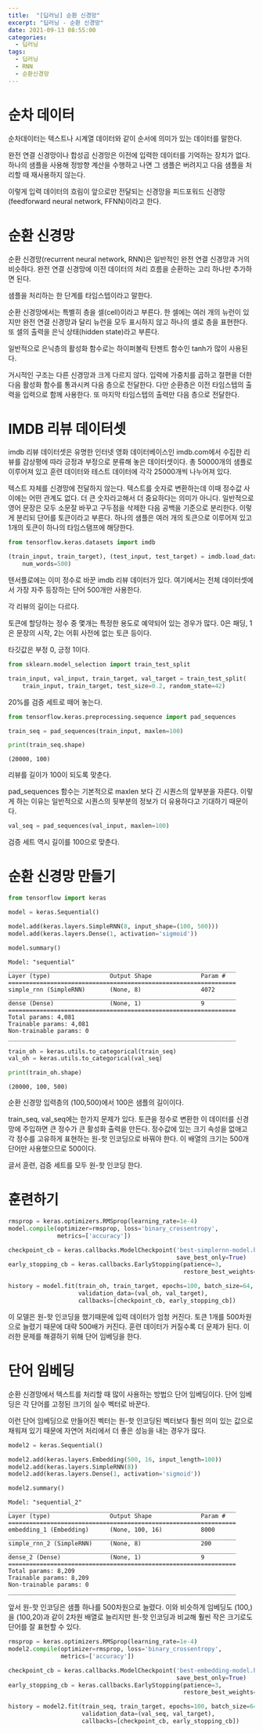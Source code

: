 ```yaml
---
title:  "[딥러닝] 순환 신경망"
excerpt: "딥러닝 - 순환 신경망"
date: 2021-09-13 08:55:00
categories:
  - 딥러닝
tags:
  - 딥러닝
  - RNN
  - 순환신경망
---
```


# 순차 데이터

순차데이터는 텍스트나 시계열 데이터와 같이 순서에 의미가 있는 데이터를 말한다.

완전 연결 신경망이나 합성곱 신경망은 이전에 입력한 데이터를 기억하는 장치가 없다. 하나의 샘플을 사용해 정방향 계산을 수행하고 나면 그 샘플은 버려지고 다음 샘플을 처리할 때 재사용하지 않는다.

이렇게 입력 데이터의 흐림이 앞으로만 전달되는 신경망을 피드포워드 신경망(feedforward neural network, FFNN)이라고 한다.

# 순환 신경망

순환 신경망(recurrent neural network, RNN)은 일반적인 완전 연결 신경망과 거의 비슷하다. 완전 연결 신경망에 이전 데이터의 처리 흐름을 순환하는 고리 하나만 추가하면 된다.

샘플을 처리하는 한 단계를 타임스텝이라고 말한다.

순환 신경망에서는 특별히 층을 셀(cell)이라고 부른다. 한 셀에는 여러 개의 뉴런이 있지만 완전 연결 신경망과 달리 뉴런을 모두 표시하지 않고 하나의 셀로 층을 표현한다. 또 셀의 출력을 은닉 상태(hidden state)라고 부른다.

일반적으로 은닉층의 활성화 함수로는 하이퍼볼릭 탄젠트 함수인 tanh가 많이 사용된다.

거시적인 구조는 다른 신경망과 크게 다르지 않다. 입력에 가중치를 곱하고 절편을 더한 다음 활성화 함수를 통과시켜 다음 층으로 전달한다. 다만 순환층은 이전 타임스텝의 출력을 입력으로 함께 사용한다. 또 마지막 타임스텝의 출력만 다음 층으로 전달한다.

# IMDB 리뷰 데이터셋

imdb 리뷰 데이터셋은 유명한 인터넷 영화 데이터베이스인 imdb.com에서 수집한 리뷰를 감상평에 따라 긍정과 부정으로 분류해 놓은 데이터셋이다. 총 50000개의 샘플로 이루어져 있고 훈련 데이터와 테스트 데이터에 각각 25000개씩 나누어져 있다.

텍스트 자체를 신경망에 전달하지 않는다. 텍스트를 숫자로 변환하는데 이때 정수값 사이에는 어떤 관계도 없다. 더 큰 숫자라고해서 더 중요하다는 의미가 아니다. 일반적으로 영어 문장은 모두 소문잘 바꾸고 구두점을 삭제한 다음 공백을 기준으로 분리한다. 이렇게 분리되 단어를 토큰이라고 부른다. 하나의 샘플은 여러 개의 토큰으로 이루어져 있고 1개의 토큰이 하나의 타임스탬프에 해당한다.



```python
from tensorflow.keras.datasets import imdb

(train_input, train_target), (test_input, test_target) = imdb.load_data(
    num_words=500)
```
텐서플로에는 이미 정수로 바꾼 imdb 리뷰 데이터가 있다. 여기에서는 전체 데이터셋에서 가장 자주 등장하는 단어 500개만 사용한다.

각 리뷰의 길이는 다르다.

토큰에 할당하는 정수 중 몇개는 특정한 용도로 예약되어 있는 경우가 많다. 0은 패딩, 1은 문장의 시작, 2는 어휘 사전에 없는 토큰 등이다.

타깃값은 부정 0, 긍정 1이다.

```python
from sklearn.model_selection import train_test_split

train_input, val_input, train_target, val_target = train_test_split(
    train_input, train_target, test_size=0.2, random_state=42)
```
20%를 검증 세트로 떼어 놓는다.

```python
from tensorflow.keras.preprocessing.sequence import pad_sequences

train_seq = pad_sequences(train_input, maxlen=100)

print(train_seq.shape)
```
```
(20000, 100)
```
리뷰를 길이가 100이 되도록 맞춘다.

pad_sequences 함수는 기본적으로 maxlen 보다 긴 시퀀스의 앞부분을 자른다. 이렇게 하는 이유는 일반적으로 시퀀스의 뒷부분의 정보가 더 유용하다고 기대하기 때문이다.


```python
val_seq = pad_sequences(val_input, maxlen=100)
```
검증 세트 역시 길이를 100으로 맞춘다.

# 순환 신경망 만들기

```python
from tensorflow import keras

model = keras.Sequential()

model.add(keras.layers.SimpleRNN(8, input_shape=(100, 500)))
model.add(keras.layers.Dense(1, activation='sigmoid'))

model.summary()
```
```
Model: "sequential"
_________________________________________________________________
Layer (type)                 Output Shape              Param #   
=================================================================
simple_rnn (SimpleRNN)       (None, 8)                 4072      
_________________________________________________________________
dense (Dense)                (None, 1)                 9         
=================================================================
Total params: 4,081
Trainable params: 4,081
Non-trainable params: 0
_________________________________________________________________
```

```python
train_oh = keras.utils.to_categorical(train_seq)
val_oh = keras.utils.to_categorical(val_seq)

print(train_oh.shape)
```
```
(20000, 100, 500)
```
순환 신경망 입력층의 (100,500)에서 100은 샘플의 길이이다. 

train_seq, val_seq에는 한가지 문제가 있다. 토큰을 정수로 변환한 이 데이터를 신경망에 주입하면 큰 정수가 큰 활성화 출력을 만든다. 정수값에 있는 크기 속성을 없애고 각 정수를 고유하게 표현하는 원-핫 인코딩으로 바꿔야 한다. 이 배열의 크기는 500개 단어만 사용했으므로 500이다.

글서 훈련, 검증 세트를 모두 원-핫 인코딩 한다.

# 훈련하기

```python
rmsprop = keras.optimizers.RMSprop(learning_rate=1e-4)
model.compile(optimizer=rmsprop, loss='binary_crossentropy', 
              metrics=['accuracy'])

checkpoint_cb = keras.callbacks.ModelCheckpoint('best-simplernn-model.h5', 
                                                save_best_only=True)
early_stopping_cb = keras.callbacks.EarlyStopping(patience=3,
                                                  restore_best_weights=True)

history = model.fit(train_oh, train_target, epochs=100, batch_size=64,
                    validation_data=(val_oh, val_target),
                    callbacks=[checkpoint_cb, early_stopping_cb])
```
이 모델은 원-핫 인코딩을 했기때문에 입력 데이터가 엄청 커진다. 토큰 1개를 500차원으로 늘렸기 때문에 대략 500배가 커진다. 훈련 데이터가 커질수록 더 문제가 된다.
이러한 문제를 해결하기 위해 단어 임베딩을 한다.

# 단어 임베딩

순환 신경망에서 텍스트를 처리할 때 많이 사용하는 방법으 단어 임베딩이다. 단어 임베딩은 각 단어를 고정된 크기의 실수 벡터로 바꾼다.

이런 단어 임베딩으로 만들어진 벡터는 원-핫 인코딩된 벡터보다 훨씬 의미 있는 값으로 채워져 있기 때문에 자연어 처리에서 더 좋은 성능을 내는 경우가 많다.

```python
model2 = keras.Sequential()

model2.add(keras.layers.Embedding(500, 16, input_length=100))
model2.add(keras.layers.SimpleRNN(8))
model2.add(keras.layers.Dense(1, activation='sigmoid'))

model2.summary()
```
```
Model: "sequential_2"
_________________________________________________________________
Layer (type)                 Output Shape              Param #   
=================================================================
embedding_1 (Embedding)      (None, 100, 16)           8000      
_________________________________________________________________
simple_rnn_2 (SimpleRNN)     (None, 8)                 200       
_________________________________________________________________
dense_2 (Dense)              (None, 1)                 9         
=================================================================
Total params: 8,209
Trainable params: 8,209
Non-trainable params: 0
_________________________________________________________________
```
앞서 원-핫 인코딩은 샘플 하나를 500차원으로 늘렸다. 이와 비슷하게 임베딩도 (100,)을 (100,20)과 같이 2차원 배열로 늘리지만 원-핫 인코딩과 비교해 훨씬 작은 크기로도 단어를 잘 표현할 수 있다.

```python
rmsprop = keras.optimizers.RMSprop(learning_rate=1e-4)
model2.compile(optimizer=rmsprop, loss='binary_crossentropy', 
               metrics=['accuracy'])

checkpoint_cb = keras.callbacks.ModelCheckpoint('best-embedding-model.h5', 
                                                save_best_only=True)
early_stopping_cb = keras.callbacks.EarlyStopping(patience=3,
                                                  restore_best_weights=True)

history = model2.fit(train_seq, train_target, epochs=100, batch_size=64,
                     validation_data=(val_seq, val_target),
                     callbacks=[checkpoint_cb, early_stopping_cb])
```